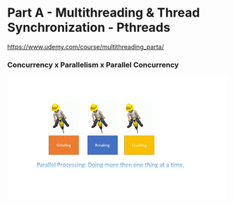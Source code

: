 # Part A - Multithreading & Thread Synchronization - Pthreads

https://www.udemy.com/course/multithreading_parta/

### Concurrency x Parallelism x Parallel Concurrency

![alt text](image.gif)